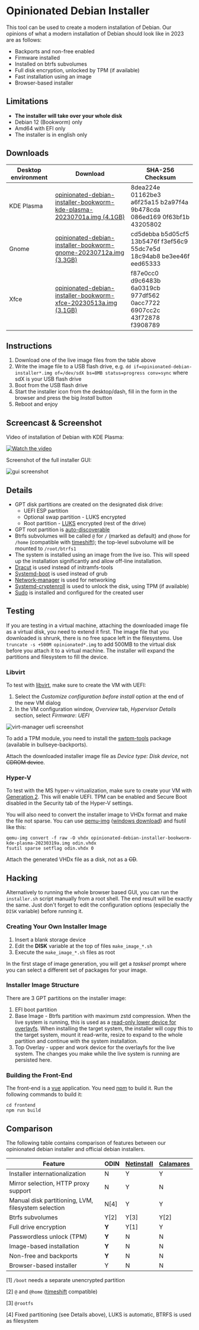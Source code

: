 # Opinionated Debian Installer

This tool can be used to create a modern installation of Debian. 
Our opinions of what a modern installation of Debian should look like in 2023 are as follows:

 - Backports and non-free enabled
 - Firmware installed
 - Installed on btrfs subvolumes
 - Full disk encryption, unlocked by TPM (if available)
 - Fast installation using an image
 - Browser-based installer
  
## Limitations

 - **The installer will take over your whole disk**
 - Debian 12 (Bookworm) only
 - Amd64 with EFI only
 - The installer is in english only

## Downloads

| Desktop environment | Download                                                                                                                                                                                                                | SHA-256 Checksum                                                        |
|---------------------|-------------------------------------------------------------------------------------------------------------------------------------------------------------------------------------------------------------------------|-------------------------------------------------------------------------|
| KDE Plasma          | [opinionated-debian-installer-bookworm-kde-plasma-20230701a.img (4.1GB)](https://objectstorage.eu-frankfurt-1.oraclecloud.com/n/fr2rf1wke5iq/b/public/o/opinionated-debian-installer-bookworm-kde-plasma-20230701a.img) | 8dea224e 01162be3 a6f25a15 b2a97f4a 9b478cda 086ed169 0f63bf1b 43205802 |
| Gnome               | [opinionated-debian-installer-bookworm-gnome-20230712a.img (3.3GB)](https://objectstorage.eu-frankfurt-1.oraclecloud.com/n/fr2rf1wke5iq/b/public/o/opinionated-debian-installer-bookworm-gnome-20230712a.img)           | cd5debba b5d05cf5 13b5476f f3ef56c9 55dc7e5d 18c94ab8 be3ee46f eed65333 |
| Xfce                | [opinionated-debian-installer-bookworm-xfce-20230513a.img (3.1GB)](https://objectstorage.eu-frankfurt-1.oraclecloud.com/n/fr2rf1wke5iq/b/public/o/opinionated-debian-installer-bookworm-xfce-20230513a.img)             | f87e0cc0 d9c6483b 6a0319cb 977df562 0acc7722 6907cc2c 43f72878 f3908789 |

## Instructions

1. Download one of the live image files from the table above
2. Write the image file to a USB flash drive, e.g. `dd if=opinionated-debian-installer*.img of=/dev/sdX bs=8MB status=progress conv=sync` where sdX is your USB flash drive 
3. Boot from the USB flash drive
4. Start the installer icon from the desktop/dash, fill in the form in the browser and press the big _Install_ button
5. Reboot and enjoy

## Screencast & Screenshot

Video of installation of Debian with KDE Plasma:

[![Watch the video](https://img.youtube.com/vi/sbnKvGMcagI/maxresdefault.jpg)](https://youtu.be/sbnKvGMcagI)

Screenshot of the full installer GUI:

![gui screenshot](readme-files/gui.png)

## Details

- GPT disk partitions are created on the designated disk drive: 
  - UEFI ESP partition
  - Optional swap partition - LUKS encrypted
  - Root partition - [LUKS](https://cryptsetup-team.pages.debian.net/cryptsetup/README.Debian.html) encrypted (rest of the drive)
- GPT root partition is [auto-discoverable](https://www.freedesktop.org/software/systemd/man/systemd-gpt-auto-generator.html)
- Btrfs subvolumes will be called `@` for `/` (marked as default) and `@home` for `/home` (compatible with [timeshift](https://github.com/teejee2008/timeshift#supported-system-configurations)); the top-level subvolume will be mounted to `/root/btrfs1`
- The system is installed using an image from the live iso. This will speed up the installation significantly and allow off-line installation.
- [Dracut](https://github.com/dracutdevs/dracut/wiki/) is used instead of initramfs-tools
- [Systemd-boot](https://www.freedesktop.org/wiki/Software/systemd/systemd-boot/) is used instead of grub
- [Network-manager](https://wiki.debian.org/NetworkManager) is used for networking
- [Systemd-cryptenroll](https://www.freedesktop.org/software/systemd/man/systemd-cryptenroll.html#--tpm2-device=PATH) is used to unlock the disk, using TPM (if available)
- [Sudo](https://wiki.debian.org/sudo) is installed and configured for the created user 

## Testing

If you are testing in a virtual machine, attaching the downloaded image file as a virtual disk, you need to extend it first.
The image file that you downloaded is shrunk, there is no free space left in the filesystems.
Use `truncate -s +500M opinionated*.img` to add 500MB to the virtual disk before you attach it to a virtual machine.
The installer will expand the partitions and filesystem to fill the device.

### Libvirt

To test with [libvirt](https://libvirt.org/), make sure to create the VM with UEFI:

1. Select the _Customize configuration before install_ option at the end of the new VM dialog
2. In the VM configuration window, _Overview_ tab, _Hypervisor Details_ section, select _Firmware_: _UEFI_

![virt-manager uefi screenshot](readme-files/virt-manager-uefi.png)

To add a TPM module, you need to install the [swtpm-tools](https://packages.debian.org/bullseye-backports/swtpm-tools) package (available in bullseye-backports).

Attach the downloaded installer image file as _Device type: Disk device_, not ~~CDROM device~~.

### Hyper-V

To test with the MS hyper-v virtualization, make sure to create your VM with [Generation 2](https://learn.microsoft.com/en-us/windows-server/virtualization/hyper-v/plan/Should-I-create-a-generation-1-or-2-virtual-machine-in-Hyper-V). 
This will enable UEFI.
TPM can be enabled and Secure Boot disabled in the Security tab of the Hyper-V settings.

You will also need to convert the installer image to VHDx format and make the file not sparse.
You can use [qemu-img](https://www.qemu.org/docs/master/tools/qemu-img.html) ([windows download](https://qemu.weilnetz.de/w64/)) and fsutil like this:

    qemu-img convert -f raw -O vhdx opinionated-debian-installer-bookworm-kde-plasma-20230319a.img odin.vhdx
    fsutil sparse setflag odin.vhdx 0

Attach the generated VHDx file as a disk, not as a ~~CD~~.

## Hacking

Alternatively to running the whole browser based GUI, you can run the `installer.sh` script manually from a root shell.
The end result will be exactly the same.
Just don't forget to edit the configuration options (especially the `DISK` variable) before running it.

### Creating Your Own Installer Image

 1. Insert a blank storage device
 2. Edit the **DISK** variable at the top of files `make_image_*.sh`
 3. Execute the `make_image_*.sh` files as root

In the first stage of image generation, you will get a _tasksel_ prompt where you can select a different set of packages for your image.

### Installer Image Structure

There are 3 GPT partitions on the installer image:

 1. EFI boot partition
 2. Base Image - Btrfs partition with maximum zstd compression. 
    When the live system is running, this is used as a [read-only lower device for overlayfs](https://docs.kernel.org/filesystems/overlayfs.html). 
    When installing the target system, the installer will copy this to the target system, mount it read-write, resize to expand to the whole partition and continue with the system installation.
 3. Top Overlay - upper and work device for the overlayfs for the live system. The changes you make while the live system is running are persisted here.

### Building the Front-End

The front-end is a [vue](https://vuejs.org/) application. 
You need [npm](https://www.npmjs.com/) to build it.
Run the following commands to build it:

    cd frontend
    npm run build

## Comparison

The following table contains comparison of features between our opinionated debian installer and official debian installers.

| Feature                                             | ODIN  | [Netinstall](https://www.debian.org/devel/debian-installer/) | [Calamares](https://get.debian.org/images/bookworm_di_rc3-live/amd64/iso-hybrid/) |
|-----------------------------------------------------|-------|--------------------------------------------------------------|-----------------------------------------------------------------------------------|
| Installer internationalization                      | N     | Y                                                            | Y                                                                                 |
| Mirror selection, HTTP proxy support                | N     | Y                                                            | N                                                                                 |
| Manual disk partitioning, LVM, filesystem selection | N[4]  | Y                                                            | Y                                                                                 |
| Btrfs subvolumes                                    | Y[2]  | Y[3]                                                         | Y[2]                                                                              |
| Full drive encryption                               | **Y** | Y[1]                                                         | Y                                                                                 |
| Passwordless unlock (TPM)                           | **Y** | N                                                            | N                                                                                 |
| Image-based installation                            | **Y** | N                                                            | N                                                                                 |
| Non-free and backports                              | **Y** | N                                                            | N                                                                                 |
| Browser-based installer                             | Y     | N                                                            | N                                                                                 |

[1] `/boot` needs a separate unencrypted partition

[2] `@` and `@home` ([timeshift](https://github.com/teejee2008/timeshift#supported-system-configurations) compatible)

[3] `@rootfs`

[4] Fixed partitioning (see Details above), LUKS is automatic, BTRFS is used as filesystem
